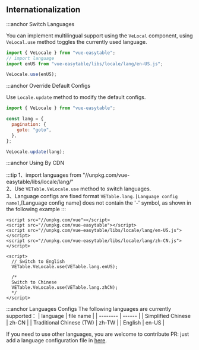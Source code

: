 ## Internationalization

:::anchor Switch Languages

You can implement multilingual support using the `VeLocal` component, using `VeLocal.use` method toggles the currently used language.

```javascript
import { VeLocale } from "vue-easytable";
// import language
import enUS from "vue-easytable/libs/locale/lang/en-US.js";

VeLocale.use(enUS);
```

:::anchor Override Default Configs

Use `Locale.update` method to modify the default configs.

```javascript
import { VeLocale } from "vue-easytable";

const lang = {
  pagination: {
    goto: "goto",
  },
};

VeLocale.update(lang);
```

:::anchor Using By CDN

:::tip
1、import languages from "//unpkg.com/vue-easytable/libs/locale/lang/"<br>
2、Use `VETable.VeLocale.use` method to switch languages.<br>
3、Language configs are fixed format `VETable.lang.[Language config name]`,[Language config name] does not contain the '-' symbol, as shown in the following example
:::

```
<script src="//unpkg.com/vue"></script>
<script src="//unpkg.com/vue-easytable"></script>
<script src="//unpkg.com/vue-easytable/libs/locale/lang/en-US.js"></script>
<script src="//unpkg.com/vue-easytable/libs/locale/lang/zh-CN.js"></script>

<script>
  // Switch to English
  VETable.VeLocale.use(VETable.lang.enUS);

  /*
  Switch to Chinese
  VETable.VeLocale.use(VETable.lang.zhCN);
  */
</script>
```

:::anchor Languages Configs
The following languages are currently supported：
| language | file name |
| -------- | ------ |
| Simplified Chinese | zh-CN |
| Traditional Chinese (TW) | zh-TW |
| English | en-US |

If you need to use other languages, you are welcome to contribute PR: just add a language configuration file in [here](https://github.com/huangshuwei/vue-easytable/tree/master/packages/src/locale/lang).
